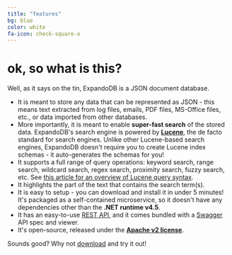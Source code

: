 ```yaml
---
title: "features"
bg: blue
color: white
fa-icon: check-square-o
---
```


# **ok, so what is this?**

Well, as it says on the tin, ExpandoDB is a JSON document database. 

- It is meant to store any data that can be represented as JSON - this means text extracted from log files, 
  emails, PDF files, MS-Office files, etc., or data imported from other databases.
- More importantly, it is meant to enable **super-fast search** of the stored data. 
  ExpandoDB's search engine is powered by [**Lucene**](https://lucene.apache.org), the 
  de facto standard for search engines. Unlike other Lucene-based search engines, 
  ExpandoDB doesn't require you to create Lucene index schemas - it auto-generates 
  the schemas for you!
- It supports a full range of query operations: keyword search, range search, wildcard search, regex search, 
  proximity search, fuzzy search, etc. See [this article for an overview of Lucene query syntax](http://www.lucenetutorial.com/lucene-query-syntax.html).  
- It highlights the part of the text that contains the search term(s). 
- It is easy to setup - you can download and install it in under 5 minutes! It's packaged as a self-contained microservice, 
  so it doesn't have any dependencies other than the **.NET runtime v4.5**.  
- It has an easy-to-use [REST API](#rest-api), and it comes bundled with a [Swagger](http://swagger.io) API spec and viewer.
- It's open-source, released under the [**Apache v2 license**](http://www.apache.org/licenses).

Sounds good? Why not [download](#download) and try it out!
